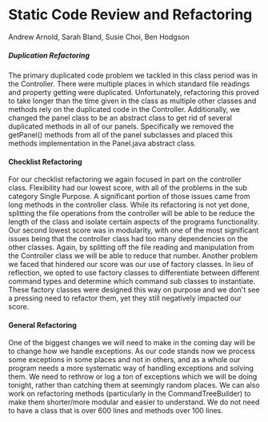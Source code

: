 # Static Code Review and Refactoring
Andrew Arnold, Sarah Bland, Susie Choi, Ben Hodgson

##### Duplication Refactoring
The primary duplicated code problem we tackled in this class period was in the Controller. There were multiple places in which standard file readings and property getting were duplicated. Unfortunately, refactoring this proved to take longer than the time given in the class as multiple other classes and methods rely on the duplicated code in the Controller. Additionally, we changed the panel class to be an abstract class to get rid of several duplicated methods in all of our panels. Specifically we removed the getPanel() methods from all of the panel subclasses and placed this methods implementation in the Panel.java abstract class.


#### Checklist Refactoring
For our checklist refactoring we again focused in part on the controller class. Flexibility had our lowest score, with all of the problems in the sub category Single Purpose. A significant portion of those issues came from long methods in the controller class. While its refactoring is not yet done, splitting the file operations from the controller will be able to be reduce the length of the class and isolate certain aspects of the programs functionality. Our second lowest score was in modularity, with one of the most significant issues being that the controller class had too many dependencies on the other classes. Again, by splitting off the file reading and manipulation from the Controller class we will be able to reduce that number. Another problem we faced that hindered our score was our use of factory classes. In lieu of reflection, we opted to use factory classes to differentiate between different command types and determine which command sub classes to instantiate. These factory classes were designed this way on purpose and we don't see a pressing need to refactor them, yet they still negatively impacted our score.

#### General Refactoring

One of the biggest changes we will need to make in the coming day will be to change how we handle exceptions. As our code stands now we process some exceptions in some places and not in others, and as a whole our program needs a more systematic way of handling exceptions and solving them. We need to rethrow or log a ton of exceptions which we will be doing tonight, rather than catching them at seemingly random places. We can also work on refactoring methods (particularly in the CommandTreeBuilder) to make them shorter/more modular and easier to understand. We do not need to have a class that is over 600 lines and methods over 100 lines.